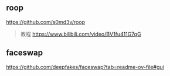 
## roop

https://github.com/s0md3v/roop

> 教程 https://www.bilibili.com/video/BV1fu411G7qG

## faceswap

https://github.com/deepfakes/faceswap?tab=readme-ov-file#gui

